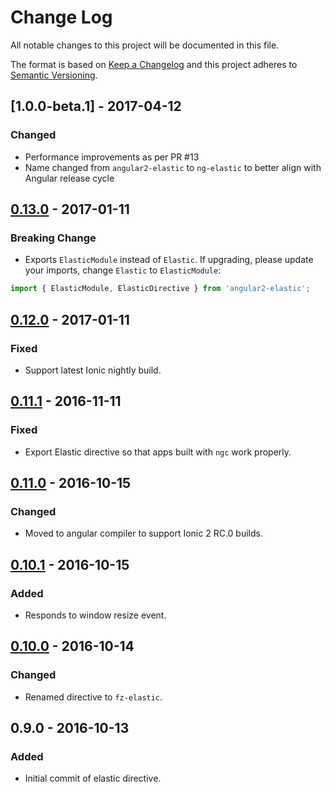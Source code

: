 # Change Log
All notable changes to this project will be documented in this file.

The format is based on [Keep a Changelog](http://keepachangelog.com/)
and this project adheres to [Semantic Versioning](http://semver.org/).

## [1.0.0-beta.1] - 2017-04-12
### Changed
- Performance improvements as per PR #13
- Name changed from `angular2-elastic` to `ng-elastic` to better align with Angular release cycle

## [0.13.0] - 2017-01-11
### Breaking Change
- Exports `ElasticModule` instead of `Elastic`. If upgrading, please update your imports, change `Elastic` to `ElasticModule`:

``` js
import { ElasticModule, ElasticDirective } from 'angular2-elastic';
```

## [0.12.0] - 2017-01-11
### Fixed
- Support latest Ionic nightly build.

## [0.11.1] - 2016-11-11
### Fixed
- Export Elastic directive so that apps built with `ngc` work properly.

## [0.11.0] - 2016-10-15
### Changed
- Moved to angular compiler to support Ionic 2 RC.0 builds.

## [0.10.1] - 2016-10-15
### Added
- Responds to window resize event.

## [0.10.0] - 2016-10-14
### Changed
- Renamed directive to `fz-elastic`.

## 0.9.0 - 2016-10-13
### Added
- Initial commit of elastic directive.

[0.13.0]: https://github.com/fiznool/angular2-elastic/compare/v0.12.0...v0.13.0
[0.12.0]: https://github.com/fiznool/angular2-elastic/compare/v0.11.1...v0.12.0
[0.11.1]: https://github.com/fiznool/angular2-elastic/compare/v0.11.0...v0.11.1
[0.11.0]: https://github.com/fiznool/angular2-elastic/compare/v0.10.1...v0.11.0
[0.10.1]: https://github.com/fiznool/angular2-elastic/compare/v0.10.0...v0.10.1
[0.10.0]: https://github.com/fiznool/angular2-elastic/compare/v0.9.0...v0.10.0
